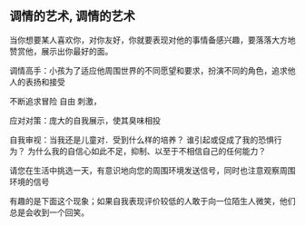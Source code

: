 ## 调情的艺术, 调情的艺术


当你想要某人喜欢你，对你友好，你就要表现对他的事情备感兴趣，要落落大方地赞赏他，展示出你最好的面。

调情高手：小孩为了适应他周围世界的不同愿望和要求，扮演不同的角色，追求他人的表扬和接受

不断追求冒险 自由 刺激，

应对对策：庞大的自我展示，使其臭味相投
 
 
自我审视：当我还是儿童对．受到什么样的培养？     谁引起或促成了我的恐惧行为？     为什么我的自信心如此不足，抑制、以至于不相信自己的任何能力？


请您在生活中挑选一天，有意识地向您的周围环境发送信号，同时也注意观察周围环境的信号


有趣的是下面这个现象；如果自我表现评价较低的人敢于向一位陌生人微笑，他们总是会收到一个回笑。


